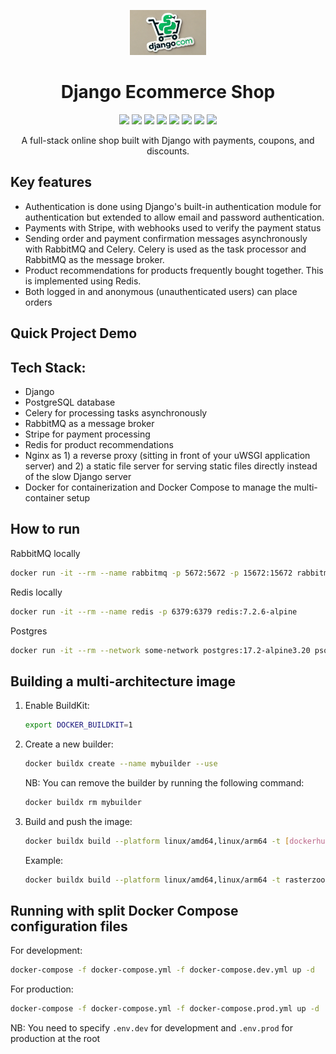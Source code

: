 <p align="center">
  <p align="center">
      <img src="log.webp" alt="Djangocom" height="72">
  </p>
  <h1 align="center">
    Django Ecommerce Shop
  </h1>
  <p align="center">
  <img src="https://img.shields.io/badge/Python-FFD43B?style=for-the-badge&logo=python&logoColor=blue">
  <img src="https://img.shields.io/badge/Django-092E20?style=for-the-badge&logo=django&logoColor=green">
  <img src="https://img.shields.io/badge/Docker-2CA5E0?style=for-the-badge&logo=docker&logoColor=white">
  <img src="https://img.shields.io/badge/rabbitmq-%23FF6600.svg?&style=for-the-badge&logo=rabbitmq&logoColor=white">
  <img src="https://img.shields.io/badge/redis-%23DD0031.svg?&style=for-the-badge&logo=redis&logoColor=white">
  <img src="https://img.shields.io/badge/Stripe-626CD9?style=for-the-badge&logo=Stripe&logoColor=white">
  <img src="https://img.shields.io/badge/Nginx-009639?style=for-the-badge&logo=nginx&logoColor=white">
  <img src="https://img.shields.io/badge/PostgreSQL-316192?style=for-the-badge&logo=postgresql&logoColor=white">
  </p>
</p>

<p align="center">A full-stack online shop built with Django with payments, coupons, and discounts.</p>

## Key features
- Authentication is done using Django's built-in authentication module for authentication but extended to allow email and password authentication.
- Payments with Stripe, with webhooks used to verify the payment status
- Sending order and payment confirmation messages asynchronously with RabbitMQ and Celery. Celery is used as the task processor and RabbitMQ as the message broker.
- Product recommendations for products frequently bought together. This is implemented using Redis.
- Both logged in and anonymous (unauthenticated users) can place orders

## Quick Project Demo

## Tech Stack:
- Django
- PostgreSQL database
- Celery for processing tasks asynchronously
- RabbitMQ as a message broker
- Stripe for payment processing
- Redis for product recommendations
- Nginx as 1) a reverse proxy (sitting in front of your uWSGI application server) and 2) a static file server for serving static files directly instead of the slow Django server
- Docker for containerization and Docker Compose to manage the multi-container setup

## How to run
RabbitMQ locally
```bash
docker run -it --rm --name rabbitmq -p 5672:5672 -p 15672:15672 rabbitmq:4.0.3-management-alpine
```
Redis locally
```bash
docker run -it --rm --name redis -p 6379:6379 redis:7.2.6-alpine
```

Postgres
```bash
docker run -it --rm --network some-network postgres:17.2-alpine3.20 psql -h some-postgres -U postgres
```

## Building a multi-architecture image
1. Enable BuildKit:
   ```bash
   export DOCKER_BUILDKIT=1
   ```
2. Create a new builder:
   ```bash
   docker buildx create --name mybuilder --use
   ```
   NB: You can remove the builder by running the following command:
   ```bash
   docker buildx rm mybuilder
   ```
3. Build and push the image:
   ```bash
   docker buildx build --platform linux/amd64,linux/arm64 -t [dockerhubusername]/[dockerhubimagename]:[tag] --push .
   ```
   Example:
   ```bash
   docker buildx build --platform linux/amd64,linux/arm64 -t rasterzoo/ecom:v0.0.3 --push .
   ```

## Running with split Docker Compose configuration files
For development:
```bash
docker-compose -f docker-compose.yml -f docker-compose.dev.yml up -d
```
For production:
```bash
docker-compose -f docker-compose.yml -f docker-compose.prod.yml up -d
```
NB: You need to specify `.env.dev` for development and `.env.prod` for production at the root